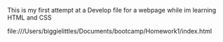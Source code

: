 This is my first attempt at a Develop file for a webpage while im learning HTML and CSS

file:///Users/biggielittles/Documents/bootcamp/Homework1/index.html
